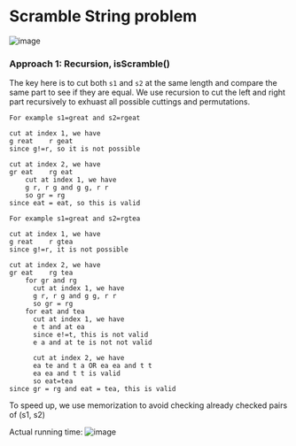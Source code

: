 # Scramble String problem
![image](https://user-images.githubusercontent.com/25105806/133915286-055196bc-6451-4624-817e-142c576b81d4.png)


### Approach 1: Recursion, isScramble()
The key here is to cut both `s1` and `s2` at the same length and compare the same part to see if they are equal. We use recursion to cut the left and right part recursively to exhuast all possible cuttings and permutations.
```
For example s1=great and s2=rgeat

cut at index 1, we have
g reat    r geat
since g!=r, so it is not possible

cut at index 2, we have
gr eat    rg eat
    cut at index 1, we have
    g r, r g and g g, r r
    so gr = rg
since eat = eat, so this is valid
```


```
For example s1=great and s2=rgtea

cut at index 1, we have
g reat    r gtea
since g!=r, it is not possible

cut at index 2, we have
gr eat    rg tea
    for gr and rg
      cut at index 1, we have
      g r, r g and g g, r r
      so gr = rg
    for eat and tea
      cut at index 1, we have
      e t and at ea
      since e!=t, this is not valid
      e a and at te is not not valid
      
      cut at index 2, we have
      ea te and t a OR ea ea and t t
      ea ea and t t is valid
      so eat=tea
since gr = rg and eat = tea, this is valid
```
To speed up, we use memorization to avoid checking already checked pairs of (s1, s2)


Actual running time:
![image](https://user-images.githubusercontent.com/25105806/133915499-a87786d8-a3dc-4d11-a006-9758c2d6a036.png)


